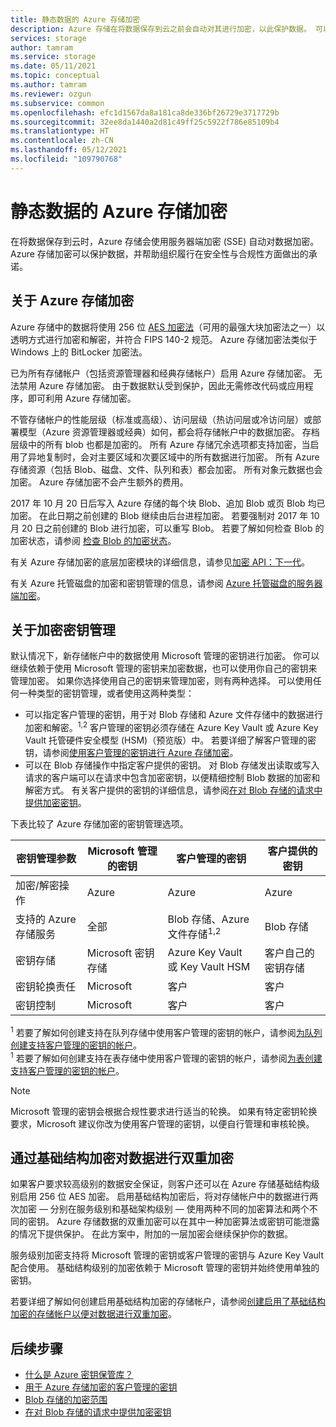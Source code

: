 ```yaml
---
title: 静态数据的 Azure 存储加密
description: Azure 存储在将数据保存到云之前会自动对其进行加密，以此保护数据。 可以依赖于使用 Microsoft 托管的密钥来加密存储帐户中的数据，也可以使用你自己的密钥来管理加密。
services: storage
author: tamram
ms.service: storage
ms.date: 05/11/2021
ms.topic: conceptual
ms.author: tamram
ms.reviewer: ozgun
ms.subservice: common
ms.openlocfilehash: efc1d1567da8a181ca8de336bf26729e3717729b
ms.sourcegitcommit: 32ee8da1440a2d81c49ff25c5922f786e85109b4
ms.translationtype: HT
ms.contentlocale: zh-CN
ms.lasthandoff: 05/12/2021
ms.locfileid: "109790768"
---
```

# <a name="azure-storage-encryption-for-data-at-rest"></a>静态数据的 Azure 存储加密

在将数据保存到云时，Azure 存储会使用服务器端加密 (SSE) 自动对数据加密。 Azure 存储加密可以保护数据，并帮助组织履行在安全性与合规性方面做出的承诺。

## <a name="about-azure-storage-encryption"></a>关于 Azure 存储加密

Azure 存储中的数据将使用 256 位 [AES 加密法](https://en.wikipedia.org/wiki/Advanced_Encryption_Standard)（可用的最强大块加密法之一）以透明方式进行加密和解密，并符合 FIPS 140-2 规范。 Azure 存储加密法类似于 Windows 上的 BitLocker 加密法。

已为所有存储帐户（包括资源管理器和经典存储帐户）启用 Azure 存储加密。 无法禁用 Azure 存储加密。 由于数据默认受到保护，因此无需修改代码或应用程序，即可利用 Azure 存储加密。

不管存储帐户的性能层级（标准或高级）、访问层级（热访问层或冷访问层）或部署模型（Azure 资源管理器或经典）如何，都会将存储帐户中的数据加密。 存档层级中的所有 blob 也都是加密的。 所有 Azure 存储冗余选项都支持加密，当启用了异地复制时，会对主要区域和次要区域中的所有数据进行加密。 所有 Azure 存储资源（包括 Blob、磁盘、文件、队列和表）都会加密。 所有对象元数据也会加密。 Azure 存储加密不会产生额外的费用。

2017 年 10 月 20 日后写入 Azure 存储的每个块 Blob、追加 Blob 或页 Blob 均已加密。 在此日期之前创建的 Blob 继续由后台进程加密。 若要强制对 2017 年 10 月 20 日之前创建的 Blob 进行加密，可以重写 Blob。 若要了解如何检查 Blob 的加密状态，请参阅 [检查 Blob 的加密状态](../blobs/storage-blob-encryption-status.md)。

有关 Azure 存储加密的底层加密模块的详细信息，请参见[加密 API：下一代](/windows/desktop/seccng/cng-portal)。

有关 Azure 托管磁盘的加密和密钥管理的信息，请参阅 [Azure 托管磁盘的服务器端加密](../../virtual-machines/disk-encryption.md)。

## <a name="about-encryption-key-management"></a>关于加密密钥管理

默认情况下，新存储帐户中的数据使用 Microsoft 管理的密钥进行加密。 你可以继续依赖于使用 Microsoft 管理的密钥来加密数据，也可以使用你自己的密钥来管理加密。 如果你选择使用自己的密钥来管理加密，则有两种选择。 可以使用任何一种类型的密钥管理，或者使用这两种类型：

- 可以指定客户管理的密钥，用于对 Blob 存储和 Azure 文件存储中的数据进行加密和解密。<sup>1,2</sup> 客户管理的密钥必须存储在 Azure Key Vault 或 Azure Key Vault 托管硬件安全模型 (HSM)（预览版）中。 若要详细了解客户管理的密钥，请参阅[使用客户管理的密钥进行 Azure 存储加密](./customer-managed-keys-overview.md)。
- 可以在 Blob 存储操作中指定客户提供的密钥。 对 Blob 存储发出读取或写入请求的客户端可以在请求中包含加密密钥，以便精细控制 Blob 数据的加密和解密方式。 有关客户提供的密钥的详细信息，请参阅[在对 Blob 存储的请求中提供加密密钥](../blobs/encryption-customer-provided-keys.md)。

下表比较了 Azure 存储加密的密钥管理选项。

| 密钥管理参数 | Microsoft 管理的密钥 | 客户管理的密钥 | 客户提供的密钥 |
|--|--|--|--|
| 加密/解密操作 | Azure | Azure | Azure |
| 支持的 Azure 存储服务 | 全部 | Blob 存储、Azure 文件存储<sup>1,2</sup> | Blob 存储 |
| 密钥存储 | Microsoft 密钥存储 | Azure Key Vault 或 Key Vault HSM | 客户自己的密钥存储 |
| 密钥轮换责任 | Microsoft | 客户 | 客户 |
| 密钥控制 | Microsoft | 客户 | 客户 |

<sup>1</sup> 若要了解如何创建支持在队列存储中使用客户管理的密钥的帐户，请参阅[为队列创建支持客户管理的密钥的帐户](account-encryption-key-create.md?toc=%2fazure%2fstorage%2fqueues%2ftoc.json)。<br />
<sup>1</sup> 若要了解如何创建支持在表存储中使用客户管理的密钥的帐户，请参阅[为表创建支持客户管理的密钥的帐户](account-encryption-key-create.md?toc=%2fazure%2fstorage%2ftables%2ftoc.json)。

> [!NOTE]
> Microsoft 管理的密钥会根据合规性要求进行适当的轮换。 如果有特定密钥轮换要求，Microsoft 建议你改为使用客户管理的密钥，以便自行管理和审核轮换。

## <a name="doubly-encrypt-data-with-infrastructure-encryption"></a>通过基础结构加密对数据进行双重加密

如果客户要求较高级别的数据安全保证，则客户还可以在 Azure 存储基础结构级别启用 256 位 AES 加密。 启用基础结构加密后，将对存储帐户中的数据进行两次加密 &mdash; 分别在服务级别和基础架构级别 &mdash; 使用两种不同的加密算法和两个不同的密钥。 Azure 存储数据的双重加密可以在其中一种加密算法或密钥可能泄露的情况下提供保护。 在此方案中，附加的一层加密会继续保护你的数据。

服务级别加密支持将 Microsoft 管理的密钥或客户管理的密钥与 Azure Key Vault 配合使用。 基础结构级别的加密依赖于 Microsoft 管理的密钥并始终使用单独的密钥。

若要详细了解如何创建启用基础结构加密的存储帐户，请参阅[创建启用了基础结构加密的存储帐户以便对数据进行双重加密](infrastructure-encryption-enable.md)。

## <a name="next-steps"></a>后续步骤

- [什么是 Azure 密钥保管库？](../../key-vault/general/overview.md)
- [用于 Azure 存储加密的客户管理的密钥](customer-managed-keys-overview.md)
- [Blob 存储的加密范围](../blobs/encryption-scope-overview.md)
- [在对 Blob 存储的请求中提供加密密钥](../blobs/encryption-customer-provided-keys.md)
